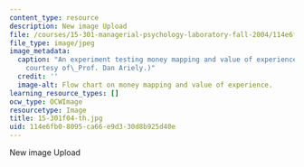 ```yaml
---
content_type: resource
description: New image Upload
file: /courses/15-301-managerial-psychology-laboratory-fall-2004/114e6fb08095ca66e9d330d8b925d40e_15-301f04-th.jpg
file_type: image/jpeg
image_metadata:
  caption: "An experiment testing money mapping and value of experience. (Image\_\
    courtesy of\_Prof. Dan Ariely.)"
  credit: ''
  image-alt: Flow chart on money mapping and value of experience.
learning_resource_types: []
ocw_type: OCWImage
resourcetype: Image
title: 15-301f04-th.jpg
uid: 114e6fb0-8095-ca66-e9d3-30d8b925d40e
---
```

New image Upload


